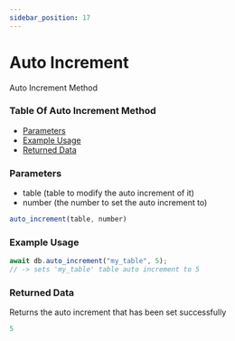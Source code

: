 ```yaml
---
sidebar_position: 17
---
```


# Auto Increment

Auto Increment Method

### Table Of Auto Increment Method

- [Parameters](#parameters)
- [Example Usage](#example-usage)
- [Returned Data](#returned-data)

### Parameters
- table (table to modify the auto increment of it)
- number (the number to set the auto increment to)
```js
auto_increment(table, number)
```

### Example Usage
```js
await db.auto_increment("my_table", 5);
// -> sets 'my_table' table auto increment to 5
```

### Returned Data
Returns the auto increment that has been set successfully 
```js
5
```